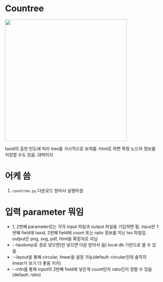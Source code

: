 # Countree

<img src="https://github.com/user-attachments/assets/2f862508-dd50-4342-ab0f-2db6beac77ce" height="400"/>

taxid의 출현 빈도에 따라 tree를 가시적으로 보여줌. html로 하면 특정 노드의 정보를 저장할 수도 있음. 대박이지

# 어케 씀
1. ```countree.py``` 다운로드 받아서 실행하셈

# 입력 parameter 뭐임
- 1, 2번째 parameter로는 각각 input 파일과 output 파일을 기입하면 됨. input은 1번째 field에 taxid, 2번째 field에 count 또는 ratio 정보를 지닌 tsv 파일임. output은 png, svg, pdf, html을 확장자로 지님
- --taxdump로 경로 넣으면(안 넣으면 다운 받아서 씀) local db 기반으로 쓸 수 있음
- --layout을 통해 circular, linear을 설정 가능(default: circular인데 솔직히 linear가 보기 더 좋음 키키)
- --info를 통해 input의 2번째 field에 넣은게 count인지 ratio인지 정할 수 있음 (default: ratio)
